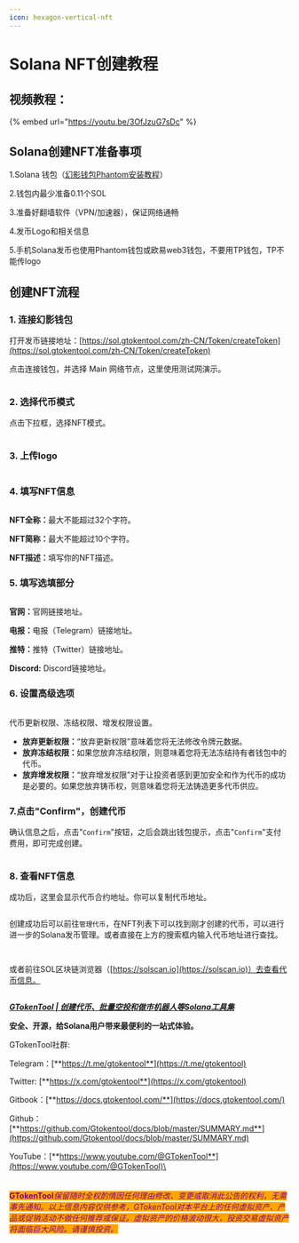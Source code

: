 ```yaml
---
icon: hexagon-vertical-nft
---
```


# Solana NFT创建教程

## 视频教程：

{% embed url="https://youtu.be/3OfJzuG7sDc" %}

## Solana创建NFT准备事项

1.Solana 钱包（[幻影钱包Phantom安装教程](https://docs.gtokentool.com/solana/auxiliary-tutorial/phantom-wallet-installation)）

2.钱包内最少准备0.11个SOL

3.准备好翻墙软件（VPN/加速器），保证网络通畅

4.发币Logo和相关信息

5.手机Solana发币也使用Phantom钱包或欧易web3钱包，不要用TP钱包，TP不能传logo

## 创建NFT流程

### 1. 连接幻影钱包

打开发币链接地址：[https://sol.gtokentool.com/zh-CN/Token/createToken](https://sol.gtokentool.com/zh-CN/Token/createToken)

点击连接钱包，并选择 Main 网络节点，这里使用测试网演示。

<figure><img src="../../.gitbook/assets/Snipaste_2025-08-23_15-20-20 (2).png" alt=""><figcaption></figcaption></figure>

### 2. 选择代币模式

点击下拉框，选择NFT模式。

<figure><img src="../../.gitbook/assets/Snipaste_2025-08-25_11-36-48.png" alt=""><figcaption></figcaption></figure>

### 3. 上传logo

<figure><img src="../../.gitbook/assets/Snipaste_2025-08-25_11-37-44.png" alt=""><figcaption></figcaption></figure>

### 4. 填写NFT信息

<figure><img src="../../.gitbook/assets/Snipaste_2025-08-25_11-39-24.png" alt=""><figcaption></figcaption></figure>

**NFT全称：**&#x6700;大不能超过32个字符。

**NFT简称：**&#x6700;大不能超过10个字符。

**NFT描述：**&#x586B;写你的NFT描述。

### 5. 填写选填部分

<figure><img src="../../.gitbook/assets/Snipaste_2025-08-23_15-23-45 (2).png" alt=""><figcaption></figcaption></figure>

**官网：**&#x5B98;网链接地址。

**电报：**&#x7535;报（Telegram）链接地址。

**推特：**&#x63A8;特（Twitter）链接地址。

**Discord:** Discord链接地址。

### 6. 设置高级选项

<figure><img src="../../.gitbook/assets/Snipaste_2025-08-25_11-40-50.png" alt=""><figcaption></figcaption></figure>

代币更新权限、冻结权限、增发权限设置。

* **放弃更新权限：**“放弃更新权限”意味着您将无法修改令牌元数据。
* **放弃冻结权限：**&#x5982;果您放弃冻结权限，则意味着您将无法冻结持有者钱包中的代币。
* **放弃增发权限：**“放弃增发权限”对于让投资者感到更加安全和作为代币的成功是必要的。如果您放弃铸币权，则意味着您将无法铸造更多代币供应。

### 7.点击"Confirm"，创建代币

确认信息之后，点击"`Confirm`"按钮，之后会跳出钱包提示，点击"`Confirm`"支付费用，即可完成创建。

<figure><img src="../../.gitbook/assets/Snipaste_2025-08-25_11-42-47.png" alt=""><figcaption></figcaption></figure>

### 8. 查看NFT信息

成功后，这里会显示代币合约地址。你可以复制代币地址。

<figure><img src="../../.gitbook/assets/Snipaste_2025-08-25_11-43-24.png" alt=""><figcaption></figcaption></figure>

创建成功后可以前往`管理代币`，在NFT列表下可以找到刚才创建的代币，可以进行进一步的Solana发币管理。或者直接在上方的搜索框内输入代币地址进行查找。

<figure><img src="../../.gitbook/assets/Snipaste_2025-08-25_11-45-50.png" alt=""><figcaption></figcaption></figure>

<figure><img src="../../.gitbook/assets/Snipaste_2025-08-25_11-46-10.png" alt=""><figcaption></figcaption></figure>

或者前往SOL区块链浏览器（[https://solscan.io](https://solscan.io)）去查看代币信息。

<figure><img src="../../.gitbook/assets/Snipaste_2025-08-25_13-07-10.png" alt=""><figcaption></figcaption></figure>

[_**GTokenTool | 创建代币、批量空投和做市机器人等Solana工具集**_](https://sol.gtokentool.com)

**安全、开源，给Solana用户带来最便利的一站式体验。**



GTokenTool社群:

Telegram：[**https://t.me/gtokentool**](https://t.me/gtokentool)

Twitter:  [**https://x.com/gtokentool**](https://x.com/gtokentool)

Gitbook：[**https://docs.gtokentool.com/**](https://docs.gtokentool.com/)

Github：[**https://github.com/Gtokentool/docs/blob/master/SUMMARY.md**](https://github.com/Gtokentool/docs/blob/master/SUMMARY.md)

YouTube：[**https://www.youtube.com/@GTokenTool**](https://www.youtube.com/@GTokenTool)\
\
\
\
<mark style="color:purple;background-color:orange;">**GTokenTool**</mark>_<mark style="color:purple;background-color:orange;">保留随时全权酌情因任何理由修改、变更或取消此公告的权利，无需事先通知。以上信息内容仅供参考，GTokenTool对本平台上的任何虚拟资产、产品或促销活动不做任何推荐或保证。虚拟资产的价格波动很大，投资交易虚拟资产将面临巨大风险。请谨慎投资。</mark>_
